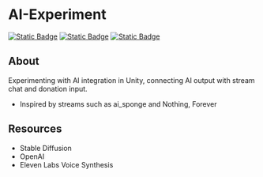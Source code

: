 # AI-Experiment
[![Static Badge](https://img.shields.io/badge/Made_with-Unity-57b9d3?style=flat&logo=unity)](https://unity3d.com)
[![Static Badge](https://img.shields.io/badge/Made_with-OpenAI-74aa9c?style=flat&logo=openai)](https://openai.com)
[![Static Badge](https://img.shields.io/badge/Made_with-C%23-239120?style=flat&logo=csharp)](https://learn.microsoft.com/en-us/dotnet/csharp/tour-of-csharp/)

## About

Experimenting with AI integration in Unity, connecting AI output with stream chat and donation input.

- Inspired by streams such as ai_sponge and Nothing, Forever

## Resources

- Stable Diffusion
- OpenAI
- Eleven Labs Voice Synthesis
